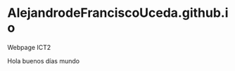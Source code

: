 # AlejandrodeFranciscoUceda.github.io
Webpage ICT2
<html>
    <head>
        <meta charset="utf-8">
        <title>Project: Travel webpage</title>
  </head>
  <body>
    <p>Hola buenos días mundo</p>
  </body>
  </html>
